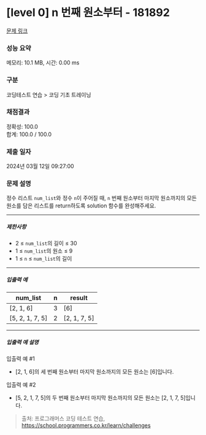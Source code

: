 # [level 0] n 번째 원소부터 - 181892 

[문제 링크](https://school.programmers.co.kr/learn/courses/30/lessons/181892) 

### 성능 요약

메모리: 10.1 MB, 시간: 0.00 ms

### 구분

코딩테스트 연습 > 코딩 기초 트레이닝

### 채점결과

정확성: 100.0<br/>합계: 100.0 / 100.0

### 제출 일자

2024년 03월 12일 09:27:00

### 문제 설명

<p>정수 리스트 <code>num_list</code>와 정수 <code>n</code>이 주어질 때, <code>n</code> 번째 원소부터 마지막 원소까지의 모든 원소를 담은 리스트를 return하도록 solution 함수를 완성해주세요.</p>

<hr>

<h5>제한사항</h5>

<ul>
<li>2 ≤ <code>num_list</code>의 길이 ≤ 30</li>
<li>1 ≤ <code>num_list</code>의 원소 ≤ 9</li>
<li>1 ≤ <code>n</code> ≤ <code>num_list</code>의 길이</li>
</ul>

<hr>

<h5>입출력 예</h5>
<table class="table">
        <thead><tr>
<th>num_list</th>
<th>n</th>
<th>result</th>
</tr>
</thead>
        <tbody><tr>
<td>[2, 1, 6]</td>
<td>3</td>
<td>[6]</td>
</tr>
<tr>
<td>[5, 2, 1, 7, 5]</td>
<td>2</td>
<td>[2, 1, 7, 5]</td>
</tr>
</tbody>
      </table>
<hr>

<h5>입출력 예 설명</h5>

<p>입출력 예 #1</p>

<ul>
<li>[2, 1, 6]의 세 번째 원소부터 마지막 원소까지의 모든 원소는 [6]입니다.</li>
</ul>

<p>입출력 예 #2</p>

<ul>
<li>[5, 2, 1, 7, 5]의 두 번째 원소부터 마지막 원소까지의 모든 원소는 [2, 1, 7, 5]입니다.</li>
</ul>


> 출처: 프로그래머스 코딩 테스트 연습, https://school.programmers.co.kr/learn/challenges